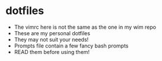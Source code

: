 # dotfiles
- The vimrc here is not the same as the one in my wim repo
- These are my personal dotfiles
- They may not suit your needs!
- Prompts file contain a few fancy bash prompts
- READ them before using them!
